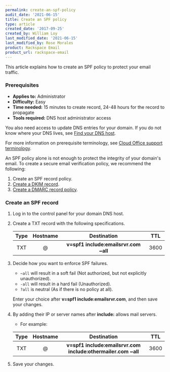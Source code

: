 ```yaml
---
permalink: create-an-spf-policy
audit_date: '2021-06-15'
title: Create an SPF policy
type: article
created_date: '2017-09-25'
created_by: William Loy
last_modified_date: '2021-06-15'
last_modified_by: Rose Morales
product: Rackspace Email
product_url: rackspace-email
---
```


This article explains how to create an SPF policy to protect your email traffic.

### Prerequisites

- **Applies to:** Administrator
- **Difficulty:** Easy
- **Time needed:** 15 minutes to create record, 24-48 hours for the record to propagate
- **Tools required:**  DNS host administrator access

You also need access to update DNS entries for your domain. If you do not know
where your DNS lives, see [Find your DNS host](/support/how-to/find-dns-host).

For more information on prerequisite terminology, see
[Cloud Office support terminology](/support/how-to/cloud-office-support-terminology).

An SPF policy alone is not enough to protect the integrity of your domain's
email. To create a secure email verification policy, we recommend the
following:

1. Create an SPF record policy.
2. [Create a DKIM record](/support/how-to/enable-dkim-in-the-cloud-office-control-panel).
3. [Create a DMARC record policy](/support/how-to/create-a-dmarc-policy).

### Create an SPF record

1. Log in to the control panel for your domain DNS host.

2. Create a TXT record with the following specifications.

    | Type | Hostname | Destination | TTL |
    | :---: | :---: | :---: | :---: |
    | TXT | @ | **v=spf1 include:emailsrvr.com ~all** | 3600 |

3. Decide how you want to enforce SPF failures.

    - `~all` will result in a soft fail (Not authorized, but not explicitly unauthorized).
    - `-all` will result in a hard fail (Unauthorized).
    - `?all` is neutral (As if there is no policy at all).

   Enter your choice after **v=spf1 include:emailsrvr.com**, and then save your changes.

4. By adding their IP or server names after **include:** allows mail servers.

    - For example:

    | Type | Hostname | Destination | TTL |
    | :---: | :---: | :---: | :---: |
    | TXT| @ | **v=spf1 include:emailsrvr.com include:othermailer.com ~all** | 3600 |

5. Save your changes.
